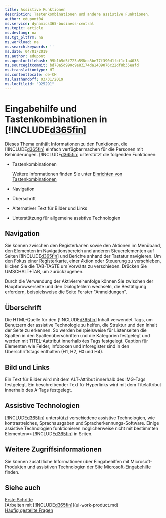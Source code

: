 ```yaml
---
title: Assistive Funktionen
description: Tastenkombinationen und andere assistive Funktionen.
author: edupont04
ms.service: dynamics365-business-central
ms.topic: article
ms.devlang: na
ms.tgt_pltfrm: na
ms.workload: na
ms.search.keywords: ''
ms.date: 04/01/2019
ms.author: edupont
ms.openlocfilehash: 99b1b5d5f725a598cc8be77f390d1fcf1c1a4033
ms.sourcegitcommit: bd78a5d990c9e83174da1409076c22df8b35eafd
ms.translationtype: HT
ms.contentlocale: de-CH
ms.lasthandoff: 03/31/2019
ms.locfileid: "925291"
---
```

# <a name="accessibility-and-keyboard-shortcuts-in-included365finincludesd365finmdmd"></a>Eingabehilfe und Tastenkombinationen in [!INCLUDE[d365fin](includes/d365fin_md.md)]
Dieses Thema enthält Informationen zu den Funktionen, die [!INCLUDE[d365fin](includes/d365fin_md.md)] einfach verfügbar machen für die Personen mit Behinderungen. [!INCLUDE[d365fin](includes/d365fin_md.md)] unterstützt die folgenden Funktionen:  

-   Tastenkombinationen

    Weitere Informationen finden Sie unter [Einrichten von Tastenkombinationen](keyboard-shortcuts.md)

-   Navigation  

-   Überschrift  

-   Alternativer Text für Bilder und Links  

-   Unterstützung für allgemeine assistive Technologien  

<!-- moved to separate article
##  <a name="Keyboard"></a> Keyboard Shortcuts in the browser
 [!INCLUDE[d365fin](includes/d365fin_md.md)] supports the keyboard shortcuts that are supported by most web browsers. The keyboard shortcuts described here refer to the U.S. keyboard layout. The layout of the keys on other keyboards may not correspond exactly to the keys on a U.S. keyboard.  

|To do this|Press|  
|----------------|-----------|  
|To move focus to the next or previous control or element on a page, such as buttons, fields, or items in a list.|Tab, Shift+Tab|  
|To enable or access the element or control that is in focus.|Enter|  
|To scroll items up and down in a list.|Up Arrow, Down Arrow|  
|To scroll columns of an item left and right in a list.|Left Arrow, Right Arrow|  
|To open a drop-down list or look up a value for a field.|Alt+Down Arrow|  
|To move focus to the next element outside the list.|Ctrl + Enter|  
|To see the transactions that resulted in a calculated value in a field.|Alt+Right Arrow|  

-->

##  <a name="Navigation"></a> Navigation  
 Sie können zwischen den Registerkarten sowie den Aktionen im Menüband, den Elementen im Navigationsbereich und anderen Steuerelementen auf Seiten [!INCLUDE[d365fin](includes/d365fin_md.md)] und Berichte anhand der Tastatur navigieren. Um den Fokus einer Registerkarte, einer Aktion oder Steuerung zu verschieben, klicken Sie die TAB-TASTE um Vorwärts zu verschieben. Drücken Sie UMSCHALT+TAB, um zurückzugehen.  

 Durch die Verwendung der Aktivierreihenfolge können Sie zwischen der Hauptbrowserseite und den Dialogfeldern wechseln, die Bestätigung erfordern, beispielsweise die Seite Fenster "Anmeldungen".  

##  <a name="Headings"></a> Überschrift  
 Die HTML-Quelle für den [!INCLUDE[d365fin](includes/d365fin_md.md)] Inhalt verwendet Tags, um Benutzern der assistive Technologie zu helfen, die Struktur und den Inhalt der Seite zu erkennen. So werden beispielsweise für Listenseiten die Spalten in den Spaltenüberschriften und die Kategorien festgelegt und werden mit TITEL-Aattribut innerhalb des Tags festgelegt. Caption für Elementen wie Felder, Infoboxen und Inforegister sind in den Überschriftstags enthalten (H1, H2, H3 und H4).  

##  <a name="Images"></a> Bild und Links  
 Ein Text für Bilder wird mit dem ALT-Attribut innerhalb des IMG-Tags festgelegt. Ein beschreibender Text für Hyperlinks wird mit dem Titelattribut innerhalb des A-Tags festgelegt.  

##  <a name="AssistiveTech"></a> Assistive Technologien  
[!INCLUDE[d365fin](includes/d365fin_md.md)] unterstützt verschiedene assistive Technologien, wie kontrastreiches, Sprachausgaben und Spracherkennungs-Software. Einige assistive Technologien funktionieren möglicherweise nicht mit bestimmten Elementen«» [!INCLUDE[d365fin](includes/d365fin_md.md)] in Seiten.  

## <a name="for-more-accessibility-information"></a>Weitere Zugriffsinformationen  
Sie können zusätzliche Informationen über Eingabehilfen mit Microsoft-Produkten und assistiven Technologien der Site [Microsoft-Eingabehilfe](https://go.microsoft.com/fwlink/?LinkId=262160) finden.

## <a name="see-also"></a>Siehe auch
[Erste Schritte](product-get-started.md)  
[Arbeiten mit [!INCLUDE[d365fin](includes/d365fin_md.md)]](ui-work-product.md)  
[Häufig gestellte Fragen](across-faq.md)  
